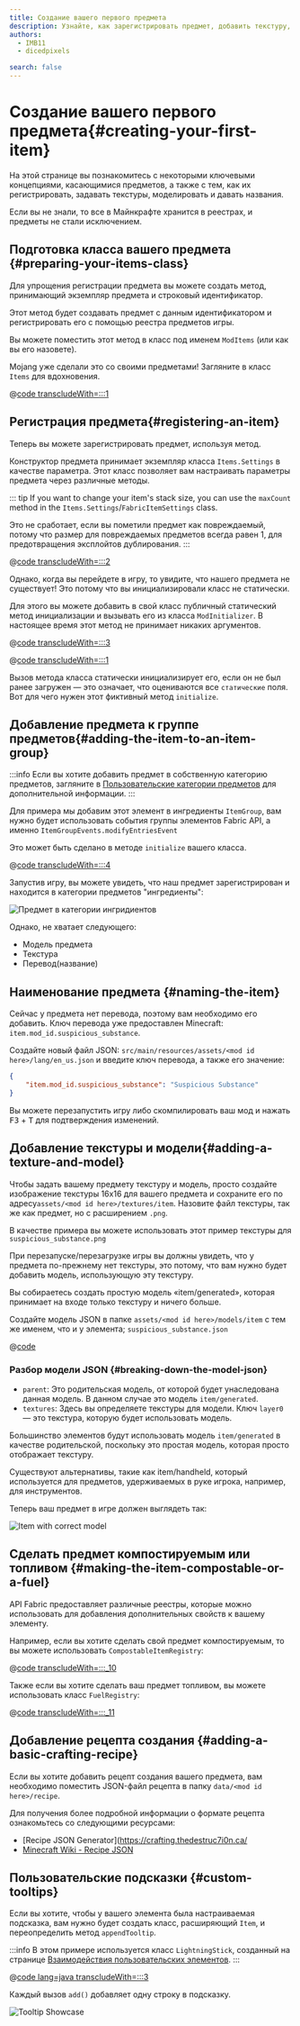 ```yaml
---
title: Создание вашего первого предмета
description: Узнайте, как зарегистрировать предмет, добавить текстуру, модель и название.
authors:
  - IMB11
  - dicedpixels

search: false
---
```


# Создание вашего первого предмета{#creating-your-first-item}

На этой странице вы познакомитесь с некоторыми ключевыми концепциями, касающимися предметов, а также с тем, как их регистрировать, задавать текстуры, моделировать и давать названия.

Если вы не знали, то все в Майнкрафте хранится в реестрах, и предметы не стали исключением.

## Подготовка класса вашего предмета {#preparing-your-items-class}

Для упрощения регистрации предмета вы можете создать метод, принимающий экземпляр предмета и строковый идентификатор.

Этот метод будет создавать предмет с данным идентификатором и регистрировать его с помощью реестра предметов игры.

Вы можете поместить этот метод в класс под именем `ModItems` (или как вы его назовете).

Mojang уже сделали это со своими предметами! Загляните в класс `Items` для вдохновения.

@[code transcludeWith=:::1](@/reference/1.21/src/main/java/com/example/docs/item/ModItems.java)

## Регистрация предмета{#registering-an-item}

Теперь вы можете зарегистрировать предмет, используя метод.

Конструктор предмета принимает экземпляр класса `Items.Settings` в качестве параметра. Этот класс позволяет вам настраивать параметры предмета через различные методы.

::: tip
If you want to change your item's stack size, you can use the `maxCount` method in the `Items.Settings`/`FabricItemSettings` class.

Это не сработает, если вы пометили предмет как повреждаемый, потому что размер для повреждаемых предметов всегда равен 1, для предотвращения эксплойтов дублирования.
:::

@[code transcludeWith=:::2](@/reference/1.21/src/main/java/com/example/docs/item/ModItems.java)

Однако, когда вы перейдете в игру, то увидите, что нашего предмета не существует! Это потому что вы инициализировали класс не статически.

Для этого вы можете добавить в свой класс публичный статический метод инициализации и вызывать его из класса `ModInitializer`. В настоящее время этот метод не принимает никаких аргументов.

@[code transcludeWith=:::3](@/reference/1.21/src/main/java/com/example/docs/item/ModItems.java)

@[code transcludeWith=:::1](@/reference/1.21/src/main/java/com/example/docs/item/FabricDocsReferenceItems.java)

Вызов метода класса статически инициализирует его, если он не был ранее загружен — это означает, что оцениваются все `статические` поля. Вот для чего нужен этот фиктивный метод `initialize`.

## Добавление предмета к группе предметов{#adding-the-item-to-an-item-group}

:::info
Если вы хотите добавить предмет в собственную категорию предметов, загляните в [Пользовательские категории предметов](./custom-item-groups) для дополнительной информации.
:::

Для примера мы добавим этот элемент в ингредиенты `ItemGroup`, вам нужно будет использовать события группы элементов Fabric API, а именно `ItemGroupEvents.modifyEntriesEvent`

Это может быть сделано в методе `initialize` вашего класса.

@[code transcludeWith=:::4](@/reference/1.21/src/main/java/com/example/docs/item/ModItems.java)

Запустив игру, вы можете увидеть, что наш предмет зарегистрирован и находится в категории предметов "ингредиенты":

![Предмет в категории ингридиентов](/assets/develop/items/first_item_0.png)

Однако, не хватает следующего:

- Модель предмета
- Текстура
- Перевод(название)

## Наименование предмета {#naming-the-item}

Сейчас у предмета нет перевода, поэтому вам необходимо его добавить. Ключ перевода уже предоставлен Minecraft: `item.mod_id.suspicious_substance`.

Создайте новый файл JSON: `src/main/resources/assets/<mod id here>/lang/en_us.json` и введите ключ перевода, а также его значение:

```json
{
    "item.mod_id.suspicious_substance": "Suspicious Substance"
}
```

Вы можете перезапустить игру либо скомпилировать ваш мод и нажать <kbd>F3</kbd> + <kbd>T</kbd> для подтверждения изменений.

## Добавление текстуры и модели{#adding-a-texture-and-model}

Чтобы задать вашему предмету текстуру и модель, просто создайте изображение текстуры 16x16 для вашего предмета и сохраните его по адресу`assets/<mod id here>/textures/item`. Назовите файл текстуры, так же как предмет, но c расширением `.png`.

В качестве примера вы можете использовать этот пример текстуры для `suspicious_substance.png`

<DownloadEntry type="Texture" visualURL="/assets/develop/items/first_item_1.png" downloadURL="/assets/develop/items/first_item_1_small.png" />

При перезапуске/перезагрузке игры вы должны увидеть, что у предмета по-прежнему нет текстуры, это потому, что вам нужно будет добавить модель, использующую эту текстуру.

Вы собираетесь создать простую модель «item/generated», которая принимает на входе только текстуру и ничего больше.

Создайте модель JSON в папке `assets/<mod id here>/models/item` с тем же именем, что и у элемента; `suspicious_substance.json`

@[code](@/reference/1.21/src/main/resources/assets/fabric-docs-reference/models/item/suspicious_substance.json)

### Разбор модели JSON {#breaking-down-the-model-json}

- `parent`: Это родительская модель, от которой будет унаследована данная модель. В данном случае это модель `item/generated`.
- `textures`: Здесь вы определяете текстуры для модели. Ключ `layer0` — это текстура, которую будет использовать модель.

Большинство элементов будут использовать модель `item/generated` в качестве родительской, поскольку это простая модель, которая просто отображает текстуру.

Существуют альтернативы, такие как item/handheld, который используется для предметов, удерживаемых в руке игрока, например, для инструментов.

Теперь ваш предмет в игре должен выглядеть так:

![Item with correct model](/assets/develop/items/first_item_2.png)

## Сделать предмет компостируемым или топливом {#making-the-item-compostable-or-a-fuel}

API Fabric предоставляет различные реестры, которые можно использовать для добавления дополнительных свойств к вашему элементу.

Например, если вы хотите сделать свой предмет компостируемым, то вы можете использовать `CompostableItemRegistry`:

@[code transcludeWith=:::_10](@/reference/1.21/src/main/java/com/example/docs/item/ModItems.java)

Также если вы хотите сделать ваш предмет топливом, вы можете использовать класс `FuelRegistry`:

@[code transcludeWith=:::_11](@/reference/1.21/src/main/java/com/example/docs/item/ModItems.java)

## Добавление рецепта создания {#adding-a-basic-crafting-recipe}

<!-- In the future, an entire section on recipes and recipe types should be created. For now, this suffices. -->

Если вы хотите добавить рецепт создания вашего предмета, вам необходимо поместить JSON-файл рецепта в папку `data/<mod id here>/recipe`.

Для получения более подробной информации о формате рецепта ознакомьтесь со следующими ресурсами:

- [Recipe JSON Generator](https://crafting.thedestruc7i0n.ca/
- [Minecraft Wiki - Recipe JSON](https://minecraft.wiki/w/Recipe#JSON_Format)

## Пользовательские подсказки {#custom-tooltips}

Если вы хотите, чтобы у вашего элемента была настраиваемая подсказка, вам нужно будет создать класс, расширяющий `Item`, и переопределить метод `appendTooltip`.

:::info
В этом примере используется класс `LightningStick`, созданный на странице [Взаимодействия пользовательских элементов](./custom-item-interactions).
:::

@[code lang=java transcludeWith=:::3](@/reference/1.21/src/main/java/com/example/docs/item/custom/LightningStick.java)

Каждый вызов `add()` добавляет одну строку в подсказку.

![Tooltip Showcase](/assets/develop/items/first_item_3.png)

